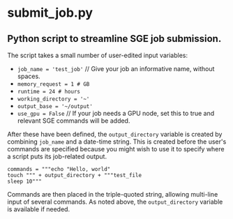 # submit_job.py
## Python script to streamline SGE job submission.

The script takes a small number of user-edited input variables:

* ``job_name = 'test_job'`` // Give your job an informative name, without spaces.
* ``memory_request = 1 # GB``
* ``runtime = 24 # hours``
* ``working_directory = '~'``
* ``output_base = '~/output'``
* ``use_gpu = False``  // If your job needs a GPU node, set this to true and relevant SGE commands will be added.

After these have been defined, the ``output_directory`` variable is created by combining ``job_name`` and a date-time string. This is created before the user's commands are specified because you might wish to use it to specify where a script puts its job-related output.

```
commands = """echo "Hello, world"
touch """ + output_directory + """test_file
sleep 10"""
```

Commands are then placed in the triple-quoted string, allowing multi-line input of several commands. As noted above, the ``output_directory`` variable is available if needed.
